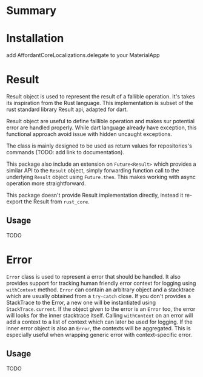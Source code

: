 
# Summary

# Installation
add AffordantCoreLocalizations.delegate to your MaterialApp

# Result
Result object is used to represent the result of a fallible operation. It's takes its inspiration from the Rust language.
This implementation is subset of the rust standard library Result api, adapted for dart.

Result object are useful to define faillible operation and makes sur potential error are handled properly. While dart language already have exception,
this functional approach avoid issue with hidden uncaught exceptions.

The class is mainly designed to be used as return values for repositories's commands (TODO: add link to documentation).

This package also include an extension on `Future<Result>` which provides a similar API to the `Result` object, simply forwarding function call to the underlying `Result` object using `Future.then`. This makes working with async operation more straightforward.

This package doesn't provide Result implementation directly, instead it re-export the Result from `rust_core`.

## Usage
TODO

# Error
`Error` class is used to represent a error that should be handled. It also provides support for tracking human friendly error context for logging using `withContext` method.
`Error` can contain an arbitrary object and a stacktrace which are usually obtained from a `try-catch` close. If you don't provides a StackTrace to the Error, a new one will be instantiated using `StackTrace.current`.
If the object given to the error is an `Error` too, the error will looks for the inner stacktrace itself.
Calling `withContext` on an error will add a context to a list of context which can later be used for logging. If the inner error object is also an `Error`, the contexts will be aggregated. This is especially useful when wrapping generic error with context-specific error.

## Usage
TODO